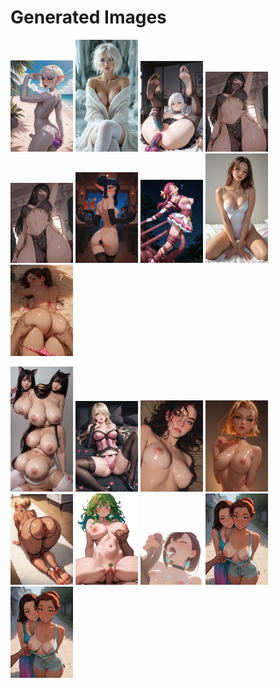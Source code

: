 # Generated Images



<img src="2025_09_27_01_thumb.webp" width="100"/> <img src="2025_09_27_02_thumb.webp" width="100"/> <img src="2025_09_27_03_thumb.webp" width="100"/> <img src="2025_09_27_04_thumb.webp" width="100"/> <img src="2025_09_27_05_thumb.webp" width="100"/> <img src="2025_09_27_06_thumb.webp" width="100"/> <img src="2025_09_27_07_thumb.webp" width="100"/> <img src="2025_09_27_08_thumb.webp" width="100"/> <img src="2025_09_27_09_thumb.webp" width="100"/>

<img src="2025_09_27_10_thumb.webp" width="100"/> <img src="2025_09_27_11_thumb.webp" width="100"/> <img src="2025_09_27_12_thumb.webp" width="100"/> <img src="2025_09_27_13_thumb.webp" width="100"/> <img src="2025_09_27_14_thumb.webp" width="100"/> <img src="2025_09_27_15_thumb.webp" width="100"/> <img src="2025_09_27_16_thumb.webp" width="100"/> <img src="2025_09_27_17_thumb.webp" width="100"/> <img src="2025_09_27_18_thumb.webp" width="100"/>